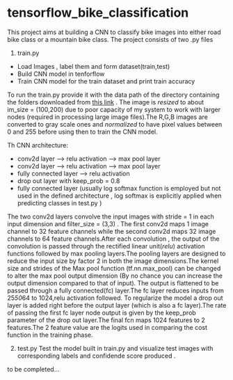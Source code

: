 # tensorflow_bike_classification

This project aims at building a CNN to classify bike images into either road bike class or a mountain bike class.
The project consists of two .py files
1. train.py 

  * Load Images , label them and form dataset(train,test)
  * Build CNN model in tenforflow
  * Train CNN model for the train dataset and print train accuracy

To run the train.py provide it with the data path of the directory containing the folders downloaded from 
[this link](https://drive.google.com/drive/folders/1ywyfiAEI0ql81gMy58UeamWvV7u9xGn9?usp=sharing) .
The image is *resized* to about im_size = (100,200) due to poor capacity of my system to work with larger 
nodes (required in processing large image files).The R,G,B images are converted to gray scale ones and *normalized*
to have pixel values between 0 and 255 before using then to train the CNN model.

Th CNN architecture:
 
 * conv2d layer --> relu activation --> max pool layer
 * conv2d layer --> relu activation --> max pool layer
 * fully connected layer --> relu activation
 * drop out layer with keep_prob = 0.8
 * fully connected layer (usually log softmax function is employed but not used in the defined architecture ,
   log softmax is explicitly applied when predicting classes in test.py )

The two conv2d layers convolve the input images with stride = 1 in each input dimension and filter_size = (3,3) .
The first conv2d maps 1 image channel to 32 feature channels while the second conv2d maps 32 image channels to 64
feature channels.After each convolution , the output of the convolution is passed through the rectified linear
unit(*relu*) activation functions followed by max pooling layers.The pooling layers are designed to reduce the input 
size by factor 2 in both the image dimensions.The kernel size and strides of the Max pool function 
(tf.nn.max_pool) can be changed to alter the max pool output dimension (By no chance you can increase the output 
dimension compared to that of input).
The output is flattened to be passed through a fully connected(fc) layer.The fc layer reduces inputs from 25*50*64 to
1024,relu activation followed.
To regularize the model a drop out layer is added right before the output layer (which is also a fc layer).The rate of 
passing the first fc layer node output is given by the keep_prob parameter of the drop out layer.The final fcn maps 1024
features to 2 features.The 2 feature value are the logits used in comparing the cost function in the training phase.



2. test.py 
  Test the model built in train.py and visualize test images with corresponding labels and confidende score produced .
  
to be completed...
